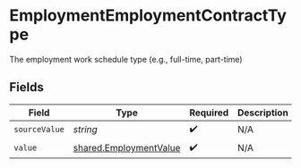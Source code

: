 # EmploymentEmploymentContractType

The employment work schedule type (e.g., full-time, part-time)


## Fields

| Field                                                                   | Type                                                                    | Required                                                                | Description                                                             |
| ----------------------------------------------------------------------- | ----------------------------------------------------------------------- | ----------------------------------------------------------------------- | ----------------------------------------------------------------------- |
| `sourceValue`                                                           | *string*                                                                | :heavy_check_mark:                                                      | N/A                                                                     |
| `value`                                                                 | [shared.EmploymentValue](../../../sdk/models/shared/employmentvalue.md) | :heavy_check_mark:                                                      | N/A                                                                     |